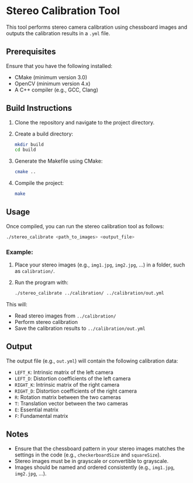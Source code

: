 # Stereo Calibration Tool

This tool performs stereo camera calibration using chessboard images and outputs the calibration results in a `.yml` file.

## Prerequisites

Ensure that you have the following installed:
- CMake (minimum version 3.0)
- OpenCV (minimum version 4.x)
- A C++ compiler (e.g., GCC, Clang)

## Build Instructions

1. Clone the repository and navigate to the project directory.

2. Create a build directory:
   ```bash
   mkdir build
   cd build
   ```

3. Generate the Makefile using CMake:
   ```bash
   cmake ..
   ```

4. Compile the project:
   ```bash
   make
   ```

## Usage

Once compiled, you can run the stereo calibration tool as follows:

```bash
./stereo_calibrate <path_to_images> <output_file>
```

### Example:

1. Place your stereo images (e.g., `img1.jpg`, `img2.jpg`, ...) in a folder, such as `calibration/`.

2. Run the program with:
   ```bash
   ./stereo_calibrate ../calibration/ ../calibration/out.yml
   ```

This will:
- Read stereo images from `../calibration/`
- Perform stereo calibration
- Save the calibration results to `../calibration/out.yml`

## Output

The output file (e.g., `out.yml`) will contain the following calibration data:
- `LEFT_K`: Intrinsic matrix of the left camera
- `LEFT_D`: Distortion coefficients of the left camera
- `RIGHT_K`: Intrinsic matrix of the right camera
- `RIGHT_D`: Distortion coefficients of the right camera
- `R`: Rotation matrix between the two cameras
- `T`: Translation vector between the two cameras
- `E`: Essential matrix
- `F`: Fundamental matrix

## Notes

- Ensure that the chessboard pattern in your stereo images matches the settings in the code (e.g., `checkerboardSize` and `squareSize`).
- Stereo images must be in grayscale or convertible to grayscale.
- Images should be named and ordered consistently (e.g., `img1.jpg`, `img2.jpg`, ...).